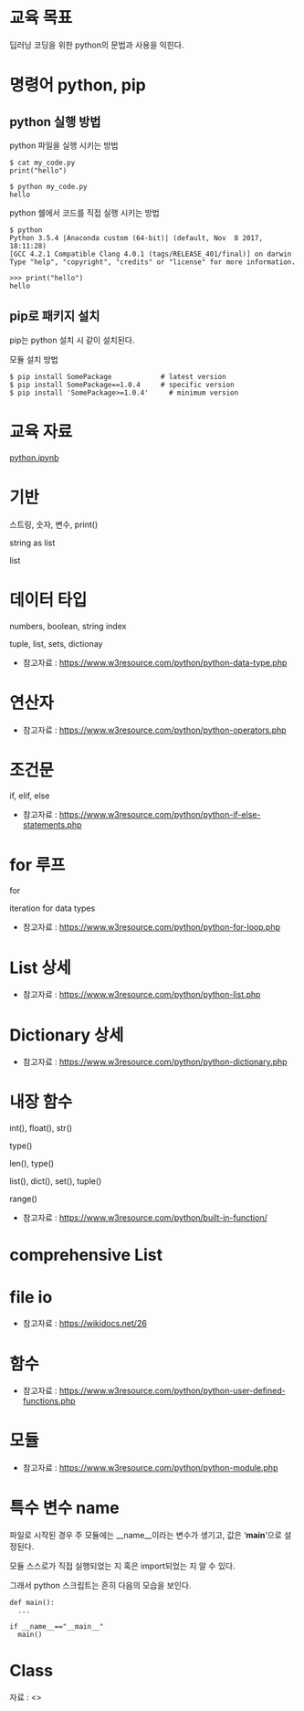 # 교육 목표

딥러닝 코딩을 위한 python의 문법과 사용을 익힌다.



# 명령어 python, pip

## python 실행 방법
python 파일을 실행 시키는 방법

```
$ cat my_code.py
print("hello")

$ python my_code.py
hello
```

python 쉘에서 코드를 직접 실행 시키는 방법

```
$ python
Python 3.5.4 |Anaconda custom (64-bit)| (default, Nov  8 2017, 18:11:28)
[GCC 4.2.1 Compatible Clang 4.0.1 (tags/RELEASE_401/final)] on darwin
Type "help", "copyright", "credits" or "license" for more information.

>>> print("hello")
hello
```


## pip로 패키지 설치
pip는 python 설치 시 같이 설치된다.

모듈 설치 방법

```
$ pip install SomePackage            # latest version
$ pip install SomePackage==1.0.4     # specific version
$ pip install 'SomePackage>=1.0.4'     # minimum version
```

# 교육 자료
[python.ipynb](python.ipynb)

# 기반
스트링, 숫자, 변수, print()

string as list

list


# 데이터 타입
numbers, boolean, string index

tuple, list, sets, dictionay

- 참고자료 : https://www.w3resource.com/python/python-data-type.php



# 연산자

- 참고자료 : https://www.w3resource.com/python/python-operators.php



# 조건문
if, elif, else

- 참고자료 : https://www.w3resource.com/python/python-if-else-statements.php





# for 루프
for

iteration for data types

- 참고자료 : https://www.w3resource.com/python/python-for-loop.php



# List 상세
- 참고자료 : https://www.w3resource.com/python/python-list.php



# Dictionary 상세
- 참고자료 : https://www.w3resource.com/python/python-dictionary.php



# 내장 함수

int(), float(), str()

type()

len(), type()

list(), dict(), set(), tuple()

range()

- 참고자료 : https://www.w3resource.com/python/built-in-function/



# comprehensive List




# file io
- 참고자료 : https://wikidocs.net/26


# 함수
- 참고자료 : https://www.w3resource.com/python/python-user-defined-functions.php



# 모듈
- 참고자료 : https://www.w3resource.com/python/python-module.php



# 특수 변수 __name__
파일로 시작된 경우 주 모듈에는 __name__이라는 변수가 생기고, 값은 ‘__main__’으로 설정된다.

모듈 스스로가 직접 실행되었는 지 혹은 import되었는 지 알 수 있다.



그래서 python 스크립트는 흔히 다음의 모습을 보인다.
```
def main():
  ...

if __name__=="__main__"
  main()
```



# Class
자료 : <<TODO>>


